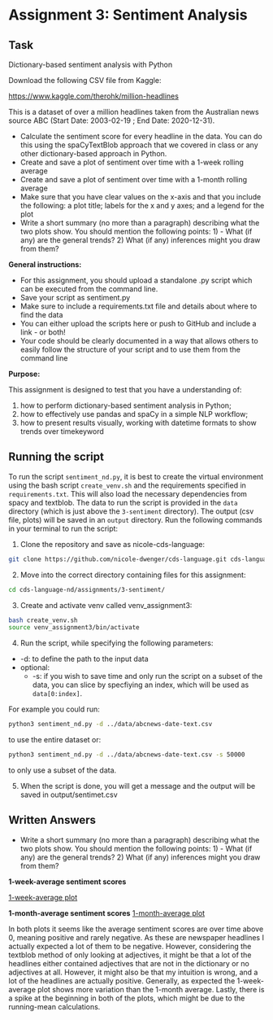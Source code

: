 # Assignment 3: Sentiment Analysis

## Task

Dictionary-based sentiment analysis with Python

Download the following CSV file from Kaggle:

https://www.kaggle.com/therohk/million-headlines

This is a dataset of over a million headlines taken from the Australian news source ABC (Start Date: 2003-02-19 ; End Date: 2020-12-31).

- Calculate the sentiment score for every headline in the data. You can do this using the spaCyTextBlob approach that we covered in class or any other dictionary-based approach in Python.
- Create and save a plot of sentiment over time with a 1-week rolling average
- Create and save a plot of sentiment over time with a 1-month rolling average
- Make sure that you have clear values on the x-axis and that you include the following: a plot title; labels for the x and y axes; and a legend for the plot
- Write a short summary (no more than a paragraph) describing what the two plots show. You should mention the following points: 1) - What (if any) are the general trends? 2) What (if any) inferences might you draw from them?

__General instructions:__

- For this assignment, you should upload a standalone .py script which can be executed from the command line.
- Save your script as sentiment.py
- Make sure to include a requirements.txt file and details about where to find the data
- You can either upload the scripts here or push to GitHub and include a link - or both!
- Your code should be clearly documented in a way that allows others to easily follow the structure of your script and to use them from the command line

__Purpose:__

This assignment is designed to test that you have a understanding of:
1. how to perform dictionary-based sentiment analysis in Python;
2. how to effectively use pandas and spaCy in a simple NLP workflow;
3. how to present results visually, working with datetime formats to show trends over timekeyword

## Running the script

To run the script `sentiment_nd.py`, it is best to create the virtual environment using the bash script `create_venv.sh` and the requirements specified in `requirements.txt`. This will also load the necessary dependencies from spacy and textblob. The data to run the script is provided in the `data` directory (which is just above the `3-sentiment` directory). The output (csv file, plots) will be saved in an `output` directory. Run the following commands in your terminal to run the script:

1. Clone the repository and save as nicole-cds-language: 

```bash
git clone https://github.com/nicole-dwenger/cds-language.git cds-language-nd
```

2. Move into the correct directory containing files for this assignment:

```bash
cd cds-language-nd/assignments/3-sentiment/
```

3. Create and activate venv called venv_assignment3:

```bash
bash create_venv.sh
source venv_assignment3/bin/activate
```

4. Run the script, while specifying the following parameters:

- -d: to define the path to the input data
- optional:
    - -s: if you wish to save time and only run the script on a subset of the data, you can slice by specfiying an index, which will be used as `data[0:index]`. 

For example you could run:

```bash
python3 sentiment_nd.py -d ../data/abcnews-date-text.csv
```

to use the entire dataset or:


```bash
python3 sentiment_nd.py -d ../data/abcnews-date-text.csv -s 50000
```

to only use a subset of the data.

5. When the script is done, you will get a message and the output will be saved in output/sentimet.csv


## Written Answers

- Write a short summary (no more than a paragraph) describing what the two plots show. You should mention the following points: 1) - What (if any) are the general trends? 2) What (if any) inferences might you draw from them?

__1-week-average sentiment scores__

[1-week-average plot](https://github.com/nicole-dwenger/cds-language/tree/main/assignments/3-sentiment/output/1-week_sentiment.png)

__1-month-average sentiment scores__
[1-month-average plot](https://github.com/nicole-dwenger/cds-language/tree/main/assignments/3-sentiment/output/1-month_sentiment.png)


In both plots it seems like the average sentiment scores are over time above 0, meaning positive and rarely negative. As these are newspaper headlines I actually expected a lot of them to be negative. However, considering the textblob method of only looking at adjectives, it might be that a lot of the headlines either contained adjectives that are not in the dictionary or no adjectives at all. However, it might also be that my intuition is wrong, and a lot of the headlines are actually positive. Generally, as expected the 1-week-average plot shows more variation than the 1-month average. Lastly, there is a spike at the beginning in both of the plots, which might be due to the running-mean calculations. 
